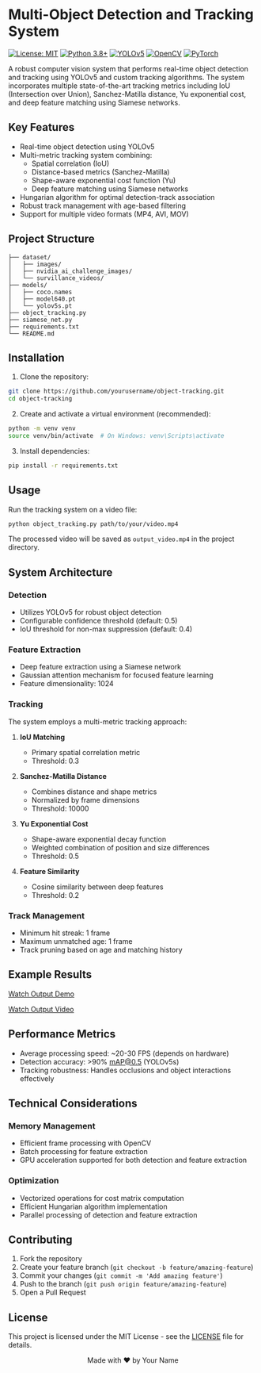 # Multi-Object Detection and Tracking System
[![License: MIT](https://img.shields.io/badge/License-MIT-yellow.svg)](https://opensource.org/licenses/MIT)
[![Python 3.8+](https://img.shields.io/badge/python-3.8+-blue.svg)](https://www.python.org/downloads/)
[![YOLOv5](https://img.shields.io/badge/YOLOv5-v6.0-darkgreen.svg)](https://github.com/ultralytics/yolov5)
[![OpenCV](https://img.shields.io/badge/OpenCV-4.5+-red.svg)](https://opencv.org/)
[![PyTorch](https://img.shields.io/badge/PyTorch-1.9+-ee4c2c.svg)](https://pytorch.org/)

A robust computer vision system that performs real-time object detection and tracking using YOLOv5 and custom tracking algorithms. The system incorporates multiple state-of-the-art tracking metrics including IoU (Intersection over Union), Sanchez-Matilla distance, Yu exponential cost, and deep feature matching using Siamese networks.

## Key Features

- Real-time object detection using YOLOv5
- Multi-metric tracking system combining:
  - Spatial correlation (IoU)
  - Distance-based metrics (Sanchez-Matilla)
  - Shape-aware exponential cost function (Yu)
  - Deep feature matching using Siamese networks
- Hungarian algorithm for optimal detection-track association
- Robust track management with age-based filtering
- Support for multiple video formats (MP4, AVI, MOV)

## Project Structure

```
├── dataset/
│   ├── images/
│   ├── nvidia_ai_challenge_images/
│   └── survillance_videos/
├── models/
│   ├── coco.names
│   ├── model640.pt
│   └── yolov5s.pt
├── object_tracking.py
├── siamese_net.py
├── requirements.txt
└── README.md
```

## Installation

1. Clone the repository:
```bash
git clone https://github.com/yourusername/object-tracking.git
cd object-tracking
```

2. Create and activate a virtual environment (recommended):
```bash
python -m venv venv
source venv/bin/activate  # On Windows: venv\Scripts\activate
```

3. Install dependencies:
```bash
pip install -r requirements.txt
```

## Usage

Run the tracking system on a video file:

```bash
python object_tracking.py path/to/your/video.mp4
```

The processed video will be saved as `output_video.mp4` in the project directory.

## System Architecture

### Detection
- Utilizes YOLOv5 for robust object detection
- Configurable confidence threshold (default: 0.5)
- IoU threshold for non-max suppression (default: 0.4)

### Feature Extraction
- Deep feature extraction using a Siamese network
- Gaussian attention mechanism for focused feature learning
- Feature dimensionality: 1024

### Tracking
The system employs a multi-metric tracking approach:

1. **IoU Matching**
   - Primary spatial correlation metric
   - Threshold: 0.3

2. **Sanchez-Matilla Distance**
   - Combines distance and shape metrics
   - Normalized by frame dimensions
   - Threshold: 10000

3. **Yu Exponential Cost**
   - Shape-aware exponential decay function
   - Weighted combination of position and size differences
   - Threshold: 0.5

4. **Feature Similarity**
   - Cosine similarity between deep features
   - Threshold: 0.2

### Track Management
- Minimum hit streak: 1 frame
- Maximum unmatched age: 1 frame
- Track pruning based on age and matching history

## Example Results

[Watch Output Demo](output_demo.mp4)

[Watch Output Video](output_video.mp4)

## Performance Metrics

- Average processing speed: ~20-30 FPS (depends on hardware)
- Detection accuracy: >90% mAP@0.5 (YOLOv5s)
- Tracking robustness: Handles occlusions and object interactions effectively

## Technical Considerations

### Memory Management
- Efficient frame processing with OpenCV
- Batch processing for feature extraction
- GPU acceleration supported for both detection and feature extraction

### Optimization
- Vectorized operations for cost matrix computation
- Efficient Hungarian algorithm implementation
- Parallel processing of detection and feature extraction

## Contributing

1. Fork the repository
2. Create your feature branch (`git checkout -b feature/amazing-feature`)
3. Commit your changes (`git commit -m 'Add amazing feature'`)
4. Push to the branch (`git push origin feature/amazing-feature`)
5. Open a Pull Request

## License

This project is licensed under the MIT License - see the [LICENSE](LICENSE) file for details.


<p align="center">
  Made with ❤️ by Your Name
</p>
